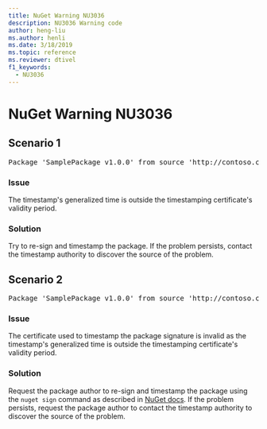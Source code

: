 ```yaml
---
title: NuGet Warning NU3036
description: NU3036 Warning code
author: heng-liu
ms.author: henli
ms.date: 3/18/2019
ms.topic: reference
ms.reviewer: dtivel
f1_keywords: 
  - NU3036
---
```


# NuGet Warning NU3036

## Scenario 1

<pre>Package 'SamplePackage v1.0.0' from source 'http://contoso.com/index.json': The timestamp's generalized time is outside the timestamping certificate's validity period.</pre>

### Issue

The timestamp's generalized time is outside the timestamping certificate's validity period.


### Solution

Try to re-sign and timestamp the package. If the problem persists, contact the timestamp authority to discover the source of the problem.



## Scenario 2

<pre>Package 'SamplePackage v1.0.0' from source 'http://contoso.com/index.json': The primary signature's timestamp's generalized time is outside the timestamping certificate's validity period.</pre>

### Issue

The certificate used to timestamp the package signature is invalid as the timestamp's generalized time is outside the timestamping certificate's validity period.


### Solution

Request the package author to re-sign and timestamp the package using the `nuget sign` command as described in [NuGet docs](https://docs.microsoft.com/en-us/nuget/create-packages/sign-a-package). If the problem persists, request the package author to contact the timestamp authority to discover the source of the problem.


